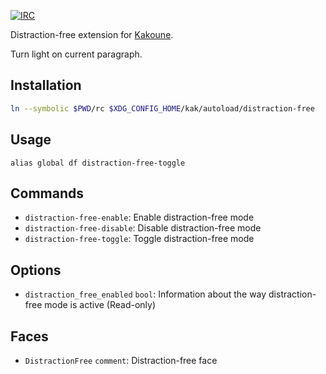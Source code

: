 [![IRC][IRC Badge]][IRC]

Distraction-free extension for [Kakoune][].

Turn light on current paragraph.

Installation
------------

``` sh
ln --symbolic $PWD/rc $XDG_CONFIG_HOME/kak/autoload/distraction-free
```

Usage
-----

``` kak
alias global df distraction-free-toggle
```

Commands
--------

- `distraction-free-enable`: Enable distraction-free mode
- `distraction-free-disable`: Disable distraction-free mode
- `distraction-free-toggle`: Toggle distraction-free mode

Options
-------

- `distraction_free_enabled` `bool`: Information about the way distraction-free mode is active (Read-only)

Faces
-----

- `DistractionFree` `comment`: Distraction-free face

[Kakoune]: http://kakoune.org
[IRC]: https://webchat.freenode.net?channels=kakoune
[IRC Badge]: https://img.shields.io/badge/IRC-%23kakoune-blue.svg
